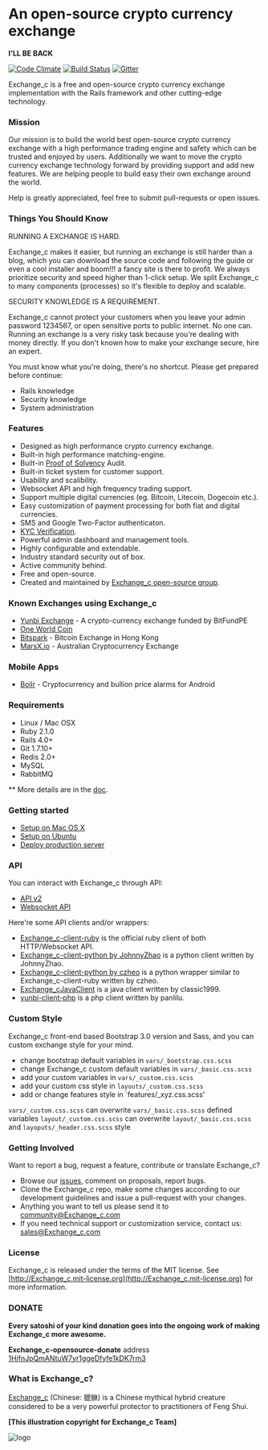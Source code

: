 An open-source crypto currency exchange
=====================================

**I'LL BE BACK**

[![Code Climate](https://codeclimate.com/github/Exchange_c/Exchange_c.png)](https://codeclimate.com/github/Exchange_c/Exchange_c)
[![Build Status](https://travis-ci.org/Exchange_c/Exchange_c.png?branch=master)](https://travis-ci.org/Exchange_c/Exchange_c)
[![Gitter](https://badges.gitter.im/Join%20Chat.svg)](https://gitter.im/Exchange_c/Exchange_c?utm_source=badge&utm_medium=badge&utm_campaign=pr-badge&utm_content=badge)

Exchange_c is a free and open-source crypto currency exchange implementation with the Rails framework and other cutting-edge technology.


### Mission

Our mission is to build the world best open-source crypto currency exchange with a high performance trading engine and safety which can be trusted and enjoyed by users. Additionally we want to move the crypto currency exchange technology forward by providing support and add new features. We are helping people to build easy their own exchange around the world.

Help is greatly appreciated, feel free to submit pull-requests or open issues.


### Things You Should Know ###

RUNNING A EXCHANGE IS HARD.

Exchange_c makes it easier, but running an exchange is still harder than a blog, which you can download the source code and following the guide or even a cool installer and boom!!! a fancy site is there to profit. We always prioritize security and speed higher than 1-click setup. We split Exchange_c to many components (processes) so it's flexible to deploy and scalable.

SECURITY KNOWLEDGE IS A REQUIREMENT.

Exchange_c cannot protect your customers when you leave your admin password 1234567, or open sensitive ports to public internet. No one can. Running an exchange is a very risky task because you're dealing with money directly. If you don't known how to make your exchange secure, hire an expert.

You must know what you're doing, there's no shortcut. Please get prepared before continue:

* Rails knowledge
* Security knowledge
* System administration


### Features

* Designed as high performance crypto currency exchange.
* Built-in high performance matching-engine.
* Built-in [Proof of Solvency](https://iwilcox.me.uk/2014/proving-bitcoin-reserves) Audit.
* Built-in ticket system for customer support.
* Usability and scalibility.
* Websocket API and high frequency trading support.
* Support multiple digital currencies (eg. Bitcoin, Litecoin, Dogecoin etc.).
* Easy customization of payment processing for both fiat and digital currencies.
* SMS and Google Two-Factor authenticaton.
* [KYC Verification](http://en.wikipedia.org/wiki/Know_your_customer).
* Powerful admin dashboard and management tools.
* Highly configurable and extendable.
* Industry standard security out of box.
* Active community behind.
* Free and open-source.
* Created and maintained by [Exchange_c open-source group](http://peat.io).


### Known Exchanges using Exchange_c

* [Yunbi Exchange](https://yunbi.com) - A crypto-currency exchange funded by BitFundPE
* [One World Coin](https://oneworldcoin.com)
* [Bitspark](https://bitspark.io) - Bitcoin Exchange in Hong Kong
* [MarsX.io](https://acx.io) - Australian Cryptocurrency Exchange

### Mobile Apps ###

* [Boilr](https://github.com/andrefbsantos/boilr) - Cryptocurrency and bullion price alarms for Android

### Requirements

* Linux / Mac OSX
* Ruby 2.1.0
* Rails 4.0+
* Git 1.7.10+
* Redis 2.0+
* MySQL
* RabbitMQ

** More details are in the [doc](doc).


### Getting started

* [Setup on Mac OS X](doc/setup-local-osx.md)
* [Setup on Ubuntu](doc/setup-local-ubuntu.md)
* [Deploy production server](doc/deploy-production-server.md)

### API

You can interact with Exchange_c through API:

* [API v2](http://demo.peat.io/documents/api_v2?lang=en)
* [Websocket API](http://demo.peat.io/documents/websocket_api)

Here're some API clients and/or wrappers:

* [Exchange_c-client-ruby](https://github.com/Exchange_c/Exchange_c-client-ruby) is the official ruby client of both HTTP/Websocket API.
* [Exchange_c-client-python by JohnnyZhao](https://github.com/JohnnyZhao/Exchange_c-client-python) is a python client written by JohnnyZhao.
* [Exchange_c-client-python by czheo](https://github.com/JohnnyZhao/Exchange_c-client-python) is a python wrapper similar to Exchange_c-client-ruby written by czheo.
* [Exchange_cJavaClient](https://github.com/classic1999/Exchange_cJavaClient.git) is a java client written by classic1999.
* [yunbi-client-php](https://github.com/panlilu/yunbi-client-php) is a php client written by panlilu.

### Custom Style

Exchange_c front-end based Bootstrap 3.0 version and Sass, and you can custom exchange style for your mind.

* change bootstrap default variables in `vars/_bootstrap.css.scss`
* change Exchange_c custom default variables in `vars/_basic.css.scss`
* add your custom variables in `vars/_custom.css.scss`
* add your custom css style in `layouts/_custom.css.scss`
* add or change features style in `features/_xyz.css.scss'

`vars/_custom.css.scss` can overwrite `vars/_basic.css.scss` defined variables
`layout/_custom.css.scss` can overwrite `layout/_basic.css.scss` and `layoputs/_header.css.scss` style

### Getting Involved

Want to report a bug, request a feature, contribute or translate Exchange_c?

* Browse our [issues](https://github.com/Exchange_c/Exchange_c/issues), comment on proposals, report bugs.
* Clone the Exchange_c repo, make some changes according to our development guidelines and issue a pull-request with your changes.
* Anything you want to tell us please send it to [community@Exchange_c.com](mailto:community@Exchange_c.com)
* If you need technical support or customization service, contact us: [sales@Exchange_c.com](mailto:sales@Exchange_c.com)


### License

Exchange_c is released under the terms of the MIT license. See [http://Exchange_c.mit-license.org](http://Exchange_c.mit-license.org) for more information.


### DONATE

**Every satoshi of your kind donation goes into the ongoing work of making Exchange_c more awesome.**

**Exchange_c-opensource-donate** address [1HjfnJpQmANtuW7yr1ggeDfyfe1kDK7rm3](https://blockchain.info/address/1HjfnJpQmANtuW7yr1ggeDfyfe1kDK7rm3)


### What is Exchange_c?

[Exchange_c](http://en.wikipedia.org/wiki/Pixiu) (Chinese: 貔貅) is a Chinese mythical hybrid creature considered to be a very powerful protector to practitioners of Feng Shui.

**[This illustration copyright for Exchange_c Team]**

![logo](public/Exchange_c.png)


